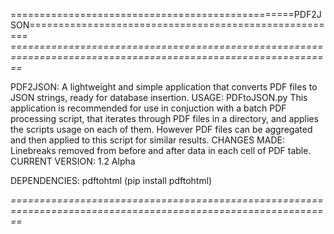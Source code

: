 =================================================PDF2JSON======================================================
*==============================================================================================================*

PDF2JSON: A lightweight and simple application that converts PDF files to JSON strings, ready for database insertion. 
  USAGE: PDFtoJSON.py <pdffilename> <number of columns in PDF Table>
  This application is recommended for use in conjuction with a batch PDF processing script, that iterates
  through PDF files in a directory, and applies the scripts usage on each of them. 
  However PDF files can be aggregated and then applied to this script for similar results.
CHANGES MADE: 
Linebreaks removed from before and after data in each cell of PDF table.
CURRENT VERSION:
 1.2 Alpha

DEPENDENCIES: 
pdftohtml
(pip install pdftohtml)

*==============================================================================================================*
